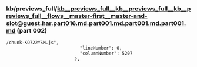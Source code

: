 ### kb/previews_full/kb__previews_full__kb__previews_full__kb__previews_full__flows__master-first__master-and-slot@guest.har.part016.md.part001.md.part001.md.part001.md (part 002)

```md
/chunk-KO722YSM.js",
                            "lineNumber": 0,
                            "columnNumber": 5207
                          },
             
```

```
